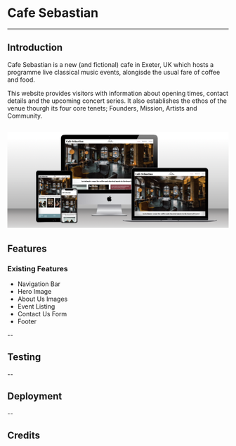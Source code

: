 # Cafe Sebastian
---
## Introduction
Cafe Sebastian is a new (and fictional) cafe in Exeter, UK which hosts a programme live classical music events, alongisde the usual fare of coffee and food.

This website provides visitors with information about opening times, contact details and the upcoming concert series. It also establishes the ethos of the venue thourgh its four core tenets; Founders, Mission, Artists and Community.

![Multi-Device Mockup](assets/images/screen_mockup.png)
---
## Features

### Existing Features

- Navigation Bar
- Hero Image
- About Us Images
- Event Listing
- Contact Us Form
- Footer

 --
 ## Testing
 --
 ## Deployment
 --
 ## Credits
